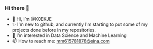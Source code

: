 ### Hi there 👋

- 👋 Hi, I’m @K0EKJE
- ✨ I'm new to github, and currently I'm starting to put some of my projects done before in my repositories. 
- 👀 I’m interested in Data Science and Machine Learning
- 📫 How to reach me: mm615781876@sina.com

<!---
K0EKJE/K0EKJE is a ✨ special ✨ repository because its `README.md` (this file) appears on your GitHub profile.
You can click the Preview link to take a look at your changes.
--->
